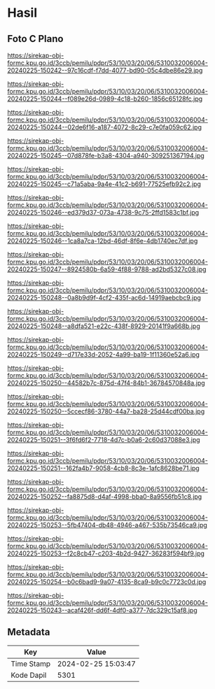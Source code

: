 # Hasil

## Foto C Plano

https://sirekap-obj-formc.kpu.go.id/3ccb/pemilu/pdpr/53/10/03/20/06/5310032006004-20240225-150242--97c16cdf-f7dd-4077-bd90-05c4dbe86e29.jpg

https://sirekap-obj-formc.kpu.go.id/3ccb/pemilu/pdpr/53/10/03/20/06/5310032006004-20240225-150244--f089e26d-0989-4c18-b260-1856c65128fc.jpg

https://sirekap-obj-formc.kpu.go.id/3ccb/pemilu/pdpr/53/10/03/20/06/5310032006004-20240225-150244--02de6f16-a187-4072-8c29-c7e0fa059c62.jpg

https://sirekap-obj-formc.kpu.go.id/3ccb/pemilu/pdpr/53/10/03/20/06/5310032006004-20240225-150245--07d878fe-b3a8-4304-a940-309251367194.jpg

https://sirekap-obj-formc.kpu.go.id/3ccb/pemilu/pdpr/53/10/03/20/06/5310032006004-20240225-150245--c71a5aba-9a4e-41c2-b691-77525efb92c2.jpg

https://sirekap-obj-formc.kpu.go.id/3ccb/pemilu/pdpr/53/10/03/20/06/5310032006004-20240225-150246--ed379d37-073a-4738-9c75-2ffd1583c1bf.jpg

https://sirekap-obj-formc.kpu.go.id/3ccb/pemilu/pdpr/53/10/03/20/06/5310032006004-20240225-150246--1ca8a7ca-12bd-46df-8f6e-4db1740ec7df.jpg

https://sirekap-obj-formc.kpu.go.id/3ccb/pemilu/pdpr/53/10/03/20/06/5310032006004-20240225-150247--8924580b-6a59-4f88-9788-ad2bd5327c08.jpg

https://sirekap-obj-formc.kpu.go.id/3ccb/pemilu/pdpr/53/10/03/20/06/5310032006004-20240225-150248--0a8b9d9f-4cf2-435f-ac6d-14919aebcbc9.jpg

https://sirekap-obj-formc.kpu.go.id/3ccb/pemilu/pdpr/53/10/03/20/06/5310032006004-20240225-150248--a8dfa521-e22c-438f-8929-20141f9a668b.jpg

https://sirekap-obj-formc.kpu.go.id/3ccb/pemilu/pdpr/53/10/03/20/06/5310032006004-20240225-150249--d717e33d-2052-4a99-ba19-1f11360e52a6.jpg

https://sirekap-obj-formc.kpu.go.id/3ccb/pemilu/pdpr/53/10/03/20/06/5310032006004-20240225-150250--44582b7c-875d-47f4-84b1-36784570848a.jpg

https://sirekap-obj-formc.kpu.go.id/3ccb/pemilu/pdpr/53/10/03/20/06/5310032006004-20240225-150250--5ccecf86-3780-44a7-ba28-25d44cdf00ba.jpg

https://sirekap-obj-formc.kpu.go.id/3ccb/pemilu/pdpr/53/10/03/20/06/5310032006004-20240225-150251--3f6fd6f2-7718-4d7c-b0a6-2c60d37088e3.jpg

https://sirekap-obj-formc.kpu.go.id/3ccb/pemilu/pdpr/53/10/03/20/06/5310032006004-20240225-150251--162fa4b7-9058-4cb8-8c3e-1afc8628be71.jpg

https://sirekap-obj-formc.kpu.go.id/3ccb/pemilu/pdpr/53/10/03/20/06/5310032006004-20240225-150252--fa8875d8-d4af-4998-bba0-8a9556fb51c8.jpg

https://sirekap-obj-formc.kpu.go.id/3ccb/pemilu/pdpr/53/10/03/20/06/5310032006004-20240225-150253--5fb47404-db48-4946-a467-535b73546ca9.jpg

https://sirekap-obj-formc.kpu.go.id/3ccb/pemilu/pdpr/53/10/03/20/06/5310032006004-20240225-150253--f2c8cb47-c203-4b2d-9427-36283f594bf9.jpg

https://sirekap-obj-formc.kpu.go.id/3ccb/pemilu/pdpr/53/10/03/20/06/5310032006004-20240225-150254--b0c6bad9-9a07-4135-8ca9-b9c0c7723c0d.jpg

https://sirekap-obj-formc.kpu.go.id/3ccb/pemilu/pdpr/53/10/03/20/06/5310032006004-20240225-150243--acaf426f-dd6f-4df0-a377-7dc329c15af8.jpg


## Metadata

| Key        | Value               |
| ---------- | ------------------- |
| Time Stamp | 2024-02-25 15:03:47 |
| Kode Dapil | 5301                |



